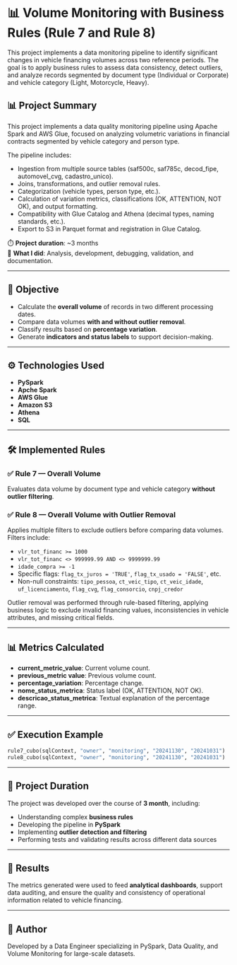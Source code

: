 # 📊 Volume Monitoring with Business Rules (Rule 7 and Rule 8)

This project implements a data monitoring pipeline to identify significant changes in vehicle financing volumes across two reference periods. The goal is to apply business rules to assess data consistency, detect outliers, and analyze records segmented by document type (Individual or Corporate) and vehicle category (Light, Motorcycle, Heavy).


## 📊 Project Summary

This project implements a data quality monitoring pipeline using Apache Spark and AWS Glue, focused on analyzing volumetric variations in financial contracts segmented by vehicle category and person type.

The pipeline includes:

- Ingestion from multiple source tables (saf500c, saf785c, decod_fipe, automovel_cvg, cadastro_unico).
- Joins, transformations, and outlier removal rules.
- Categorization (vehicle types, person type, etc.).
- Calculation of variation metrics, classifications (OK, ATTENTION, NOT OK), and output formatting.
- Compatibility with Glue Catalog and Athena (decimal types, naming standards, etc.).
- Export to S3 in Parquet format and registration in Glue Catalog.

⏱️ **Project duration**: ~3 months  
🧠 **What I did**: Analysis, development, debugging, validation, and documentation.  



---

## 🧠 Objective

- Calculate the **overall volume** of records in two different processing dates.
- Compare data volumes **with and without outlier removal**.
- Classify results based on **percentage variation**.
- Generate **indicators and status labels** to support decision-making.

---

## ⚙️ Technologies Used

- **PySpark**
- **Apche Spark**
- **AWS Glue**
- **Amazon S3**
- **Athena**
- **SQL**


---

## 🛠️ Implemented Rules

### ✅ Rule 7 — Overall Volume

Evaluates data volume by document type and vehicle category **without outlier filtering**.

### ✅ Rule 8 — Overall Volume with Outlier Removal

Applies multiple filters to exclude outliers before comparing data volumes. Filters include:

- `vlr_tot_financ >= 1000`
- `vlr_tot_financ <> 999999.99 AND <> 9999999.99`
- `idade_compra >= -1`
- Specific flags: `flag_tx_juros = 'TRUE'`, `flag_tx_usado = 'FALSE'`, etc.
- Non-null constraints: `tipo_pessoa`, `ct_veic_tipo`, `ct_veic_idade`, `uf_licenciamento`, `flag_cvg`, `flag_consorcio`, `cnpj_credor`

Outlier removal was performed through rule-based filtering, applying business logic to exclude invalid financing values, inconsistencies in vehicle attributes, and missing critical fields.

---

## 📊 Metrics Calculated

- **current_metric_value**: Current volume count.
- **previous_metric value**: Previous volume count.
- **percentage_variation**: Percentage change.
- **nome_status_metrica**: Status label (OK, ATTENTION, NOT OK).
- **descricao_status_metrica**: Textual explanation of the percentage range.

---

## ✅ Execution Example

```python
rule7_cubo(sqlContext, "owner", "monitoring", "20241130", "20241031")
rule8_cubo(sqlContext, "owner", "monitoring", "20241130", "20241031")
```

---

## 📅 Project Duration

The project was developed over the course of **3 month**, including:

- Understanding complex **business rules**
- Developing the pipeline in **PySpark**
- Implementing **outlier detection and filtering**
- Performing tests and validating results across different data sources

---

## 🚀 Results

The metrics generated were used to feed **analytical dashboards**, support data auditing, and ensure the quality and consistency of operational information related to vehicle financing.

---

## 📌 Author

Developed by a Data Engineer specializing in PySpark, Data Quality, and Volume Monitoring for large-scale datasets.

